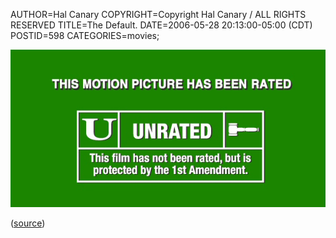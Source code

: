 AUTHOR=Hal Canary
COPYRIGHT=Copyright Hal Canary / ALL RIGHTS RESERVED
TITLE=The Default.
DATE=2006-05-28 20:13:00-05:00 (CDT)
POSTID=598
CATEGORIES=movies;

![[]](/images/aristocrats-rating.png)

([source](http://www.imdb.com/title/tt0436078/))
